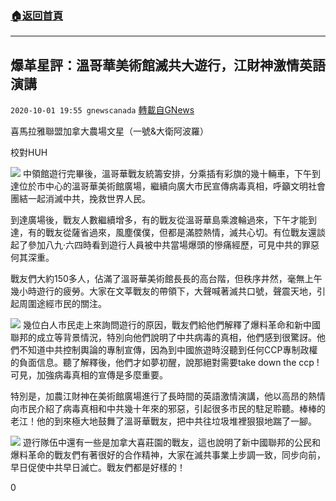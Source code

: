 ###  [:house:返回首頁](https://github.com/ourhimalayas/txt)
---

## 爆革星評：溫哥華美術館滅共大遊行，江財神激情英語演講
`2020-10-01 19:55 gnewscanada` [轉載自GNews](https://gnews.org/zh-hant/396090/)

喜馬拉雅聯盟加拿大農場文星（一號&大衛阿波羅）

校對HUH


![]()![](https://media.discordapp.net/attachments/759533853840506900/761359855638151168/image0.jpg?width=679&amp;height=509)
中領館遊行完畢後，溫哥華戰友統籌安排，分乘插有彩旗的幾十輛車，下午到達位於市中心的溫哥華美術館廣場，繼續向廣大市民宣傳病毒真相，呼籲文明社會團結一起消滅中共，挽救世界人民。

到達廣場後，戰友人數繼續增多，有的戰友從溫哥華島乘渡輪過來，下午才能到達，有的戰友從薩省過來，風塵僕僕，但都是滿腔熱情，滅共心切。有位戰友還談起了參加八九·六四時看到遊行人員被中共當場爆頭的慘痛經歷，可見中共的罪惡何其深重。

戰友們大約150多人，佔滿了溫哥華美術館長長的高台階，但秩序井然，毫無上午幾小時遊行的疲勞。大家在文莘戰友的帶領下，大聲喊著滅共口號，聲震天地，引起周圍途經市民的關注。


![]()![](https://media.discordapp.net/attachments/759533853840506900/761360091404042328/image0.jpg?width=679&amp;height=509)
幾位白人市民走上來詢問遊行的原因，戰友們給他們解釋了爆料革命和新中國聯邦的成立等背景情況，特別向他們說明了中共病毒的真相，他們感到很驚訝。他們不知道中共控制輿論的專制宣傳，因為到中國旅遊時沒聽到任何CCP專制政權的負面信息。聽了解釋後，他們才如夢初醒，說那絕對需要take down the ccp ! 可見，加強病毒真相的宣傳是多麼重要。

特別是，加農江財神在美術館廣場進行了長時間的英語激情演講，他以高昂的熱情向市民介紹了病毒真相和中共幾十年來的邪惡，引起很多市民的駐足聆聽。棒棒的老江！他的到來極大地鼓舞了溫哥華戰友，把中共往垃圾堆裡狠狠地踹了一腳。


![]()![](https://media.discordapp.net/attachments/759533853840506900/761360123041677312/image0.jpg?width=679&amp;height=509)
遊行隊伍中還有一些是加拿大喜莊園的戰友，這也說明了新中國聯邦的公民和爆料革命的戰友們有著很好的合作精神，大家在滅共事業上步調一致，同步向前，早日促使中共早日滅亡。戰友們都是好樣的！

0
